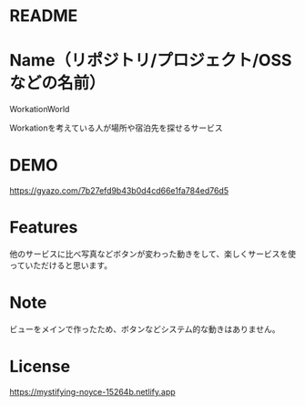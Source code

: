 # README
# Name（リポジトリ/プロジェクト/OSSなどの名前）
WorkationWorld  


Workationを考えている人が場所や宿泊先を探せるサービス 
# DEMO
https://gyazo.com/7b27efd9b43b0d4cd66e1fa784ed76d5
# Features
他のサービスに比べ写真などボタンが変わった動きをして、楽しくサービスを使っていただけると思います。
# Note 
ビューをメインで作ったため、ボタンなどシステム的な動きはありません。
# License
https://mystifying-noyce-15264b.netlify.app

